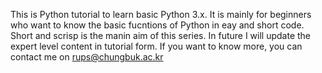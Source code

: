 This is Python tutorial to learn basic Python 3.x. 
It is mainly for beginners who want to know the basic fucntions of Python in eay and short code. Short and scrisp is the manin aim of this series. In future I will update the expert level content in tutorial form.
If you want to know more, you can contact me on rups@chungbuk.ac.kr
